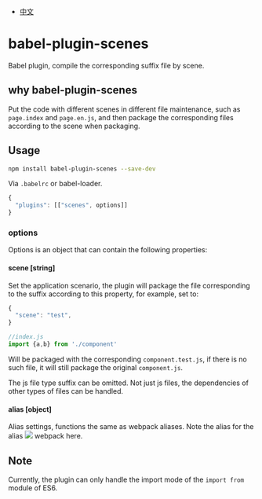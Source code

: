 - [中文](https://github.com/ayahua/babel-plugin-scenes/blob/master/README.CN.md)

# babel-plugin-scenes

Babel plugin, compile the corresponding suffix file by scene.

## why babel-plugin-scenes

Put the code with different scenes in different file maintenance, such as `page.index` and `page.en.js`, and then package the corresponding files according to the scene when packaging.

## Usage
```bash
npm install babel-plugin-scenes --save-dev
```
Via `.babelrc` or babel-loader.
```js
{
  "plugins": [["scenes", options]]
}
```
### options
Options is an object that can contain the following properties:

#### scene [string]

Set the application scenario, the plugin will package the file corresponding to the suffix according to this property, for example, set to:
```javascript
{
  "scene": "test",
}

//index.js
import {a,b} from './component'
```
Will be packaged with the corresponding `component.test.js`, if there is no such file, it will still package the original `component.js`.

The js file type suffix can be omitted. Not just js files, the dependencies of other types of files can be handled.

#### alias [object]

Alias settings, functions the same as webpack aliases. Note the alias for the alias ![](http://latex.codecogs.com/gif.latex?\\supseteq) webpack here.

## Note

Currently, the plugin can only handle the import mode of the `import from` module of ES6.